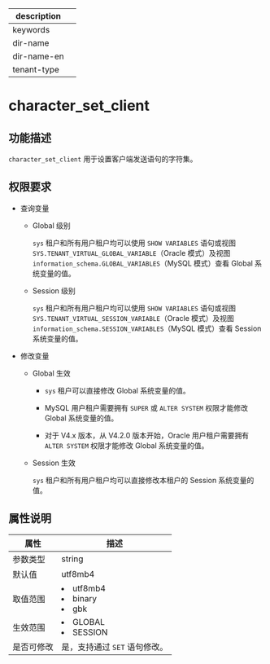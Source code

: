 |description||
|---|---|
|keywords||
|dir-name||
|dir-name-en||
|tenant-type||

# character_set_client

## 功能描述

`character_set_client` 用于设置客户端发送语句的字符集。

## 权限要求

* 查询变量

  * Global 级别

    `sys` 租户和所有用户租户均可以使用 `SHOW VARIABLES` 语句或视图 `SYS.TENANT_VIRTUAL_GLOBAL_VARIABLE`（Oracle 模式）及视图 `information_schema.GLOBAL_VARIABLES`（MySQL 模式）查看 Global 系统变量的值。

  * Session 级别

    `sys` 租户和所有用户租户均可以使用 `SHOW VARIABLES` 语句或视图 `SYS.TENANT_VIRTUAL_SESSION_VARIABLE`（Oracle 模式）及视图 `information_schema.SESSION_VARIABLES`（MySQL 模式）查看 Session 系统变量的值。

* 修改变量

  * Global 生效

    * `sys` 租户可以直接修改 Global 系统变量的值。
  
    * MySQL 用户租户需要拥有 `SUPER` 或 `ALTER SYSTEM` 权限才能修改 Global 系统变量的值。

    * 对于 V4.x 版本，从 V4.2.0 版本开始，Oracle 用户租户需要拥有 `ALTER SYSTEM` 权限才能修改 Global 系统变量的值。

  * Session 生效

    `sys` 租户和所有用户租户均可以直接修改本租户的 Session 系统变量的值。

## 属性说明

| **属性**  |                                                                       **描述**                                                                        |
|---------|-----------------------------------------------------------------------------------------------------------------------------------------------------|
| 参数类型    | string                                                           |
| 默认值     | utf8mb4                                                          |
| 取值范围    | <li> utf8mb4   <li> binary   <li> gbk    |
| 生效范围    | <li> GLOBAL   <li> SESSION                                             |
| 是否可修改 | 是，支持通过 `SET` 语句修改。|
